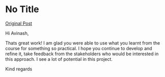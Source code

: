 # No Title

[Original Post](https://discourse.onlinedegree.iitm.ac.in/t/161214/2)

<p>Hi Avinash,</p>
<p>Thats great work! I am glad you were able to use what you learnt from the course for something so practical. I hope you continue to develop and refine it, take feedback from the stakeholders who would be interested in this approach. I see a lot of potential in this project.</p>
<p>Kind regards</p>